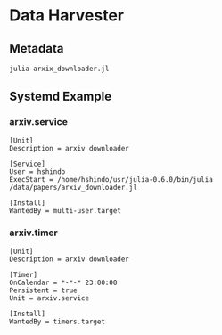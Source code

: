 # Data Harvester
## Metadata
```julia
julia arxix_downloader.jl
```

## Systemd Example
### arxiv.service
```
[Unit]
Description = arxiv downloader

[Service]
User = hshindo
ExecStart = /home/hshindo/usr/julia-0.6.0/bin/julia /data/papers/arxiv_downloader.jl

[Install]
WantedBy = multi-user.target
```

### arxiv.timer
```
[Unit]
Description = arxiv downloader

[Timer]
OnCalendar = *-*-* 23:00:00
Persistent = true
Unit = arxiv.service

[Install]
WantedBy = timers.target
```
